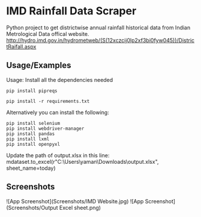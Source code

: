 
# IMD Rainfall Data Scraper

Python project to get districtwise annual rainfall historical data from Indian Metrological Data offical website.
http://hydro.imd.gov.in/hydrometweb/(S(12xczcij0lp2xf3bi0fyw045))/DistrictRaifall.aspx

## Usage/Examples

Usage:
Install all the dependencies needed


```
pip install pipreqs

pip install -r requirements.txt
```

Alternatively you can install the following:
```
pip install selenium
pip install webdriver-manager
pip install pandas
pip install lxml
pip install openpyxl
```

Update the path of output.xlsx in this line:
mdataset.to_excel(r"C:\Users\yaman\Downloads\output.xlsx", sheet_name=today)


## Screenshots

![App Screenshot](Screenshots/IMD Website.jpg)
![App Screenshot](Screenshots/Output Excel sheet.png)


